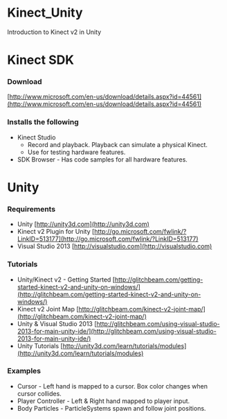 # Kinect_Unity
Introduction to Kinect v2 in Unity

# Kinect SDK
### Download
[http://www.microsoft.com/en-us/download/details.aspx?id=44561](http://www.microsoft.com/en-us/download/details.aspx?id=44561)

### Installs the following
* Kinect Studio
  * Record and playback.  Playback can simulate a physical Kinect.
  * Use for testing hardware features.
* SDK Browser - Has code samples for all hardware features.

# Unity
### Requirements
* Unity [http://unity3d.com](http://unity3d.com)
* Kinect v2 Plugin for Unity [http://go.microsoft.com/fwlink/?LinkID=513177](http://go.microsoft.com/fwlink/?LinkID=513177)
* Visual Studio 2013 [http://visualstudio.com](http://visualstudio.com)

### Tutorials
* Unity/Kinect v2 - Getting Started [http://glitchbeam.com/getting-started-kinect-v2-and-unity-on-windows/](http://glitchbeam.com/getting-started-kinect-v2-and-unity-on-windows/)
* Kinect v2 Joint Map [http://glitchbeam.com/kinect-v2-joint-map/](http://glitchbeam.com/kinect-v2-joint-map/)
* Unity & Visual Studio 2013 [http://glitchbeam.com/using-visual-studio-2013-for-main-unity-ide/](http://glitchbeam.com/using-visual-studio-2013-for-main-unity-ide/)
* Unity Tutorials [http://unity3d.com/learn/tutorials/modules](http://unity3d.com/learn/tutorials/modules)

### Examples
* Cursor - Left hand is mapped to a cursor.  Box color changes when cursor collides.
* Player Controller - Left & Right hand mapped to player input.
* Body Particles - ParticleSystems spawn and follow joint positions.
